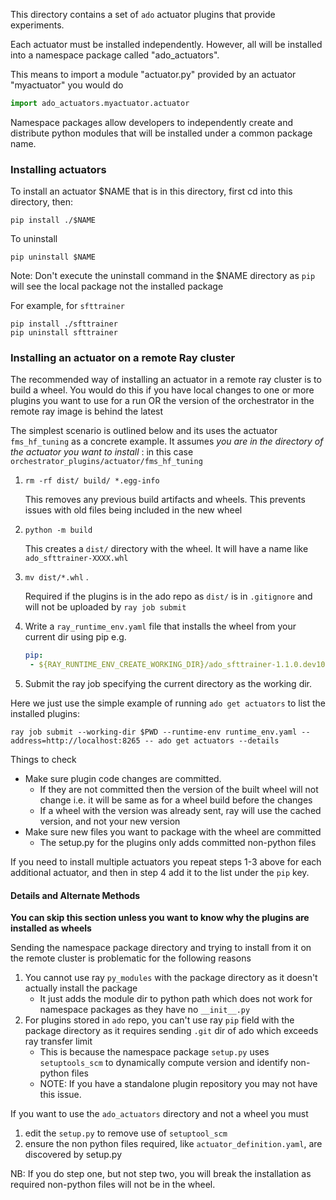 This directory contains a set of `ado` actuator plugins that provide experiments.

Each actuator must be installed independently. 
However, all will be installed into a namespace package called "ado_actuators".

This means to import a module "actuator.py" provided by an actuator "myactuator" you would do
```python
import ado_actuators.myactuator.actuator
```

Namespace packages allow developers to independently create and distribute python modules that will be installed under
a common package name.

### Installing actuators

To install an actuator $NAME that is in this directory, first cd into this directory, then: 

```commandline
pip install ./$NAME
```

To uninstall
```commandline
pip uninstall $NAME
```

Note: Don't execute the uninstall command in the $NAME directory as `pip` will see the local package not the installed package

For example, for `sfttrainer`
```commandline
pip install ./sfttrainer
pip uninstall sfttrainer
```

### Installing an actuator on a remote Ray cluster

The recommended way of installing an actuator in a remote ray cluster is to build a wheel.
You would do this if you have local changes to one or more plugins you want to use for a run OR the version of the orchestrator in the remote ray image is behind the latest

The simplest scenario is outlined below and its uses the actuator `fms_hf_tuning` as a concrete example.
It assumes *you are in the directory of the actuator you want to install* : in this case `orchestrator_plugins/actuator/fms_hf_tuning`

1. `rm -rf dist/ build/ *.egg-info`

    This removes any previous build artifacts and wheels. This prevents issues with old files being included in the new wheel

2. `python -m build`

    This creates a `dist/` directory with the wheel. It will have a name like `ado_sfttrainer-XXXX.whl`

3. `mv dist/*.whl` .

    Required if the plugins is in the ado repo as `dist/` is in `.gitignore` and will not be uploaded by `ray job submit`

4. Write a `ray_runtime_env.yaml` file that installs the wheel from your current dir using pip e.g.

    ```yaml
    pip:
     - ${RAY_RUNTIME_ENV_CREATE_WORKING_DIR}/ado_sfttrainer-1.1.0.dev10+ge8ad7b8e.d20250212-py3-none-any.whl
    ```

5. Submit the ray job specifying the current directory as the working dir.

Here we just use the simple example of running `ado get actuators` to list the installed plugins:

```commandline
ray job submit --working-dir $PWD --runtime-env runtime_env.yaml --address=http://localhost:8265 -- ado get actuators --details
```

Things to check
- Make sure plugin code changes are committed.
   - If they are not committed then the version of the built wheel will not change i.e. it will be same as for a wheel build before the changes
   - If a wheel with the version was already sent, ray will use the cached version, and not your new version
- Make sure new files you want to package with the wheel are committed
   - The setup.py for the plugins only adds committed non-python files

If you need to install multiple actuators you repeat steps 1-3 above for each additional actuator, and then in step 4 add it to the list under the `pip` key.

#### Details and Alternate Methods

**You can skip this section unless you want to know why the plugins are installed as wheels**

Sending the namespace package directory and trying to install from it on the remote cluster is problematic for the following reasons
1. You cannot use ray `py_modules` with the package directory as it doesn't actually install the package
   - It just adds the module dir to python path which does not work for namespace packages as they have no `__init__.py`
2. For plugins stored in `ado` repo, you can't use ray `pip` field with the package directory as it requires sending `.git` dir of ado which exceeds ray transfer limit
   - This is because the namespace package `setup.py` uses `setuptools_scm` to dynamically compute version and identify non-python files
   - NOTE: If you have a standalone plugin repository you may not have this issue. 

If you want to use the `ado_actuators` directory and not a wheel you must
1. edit the `setup.py` to remove use of `setuptool_scm`
2. ensure the non python files required, like `actuator_definition.yaml`, are discovered by setup.py

NB: If you do step one, but not step two, you will break the installation as required non-python files will not be in the wheel. 


